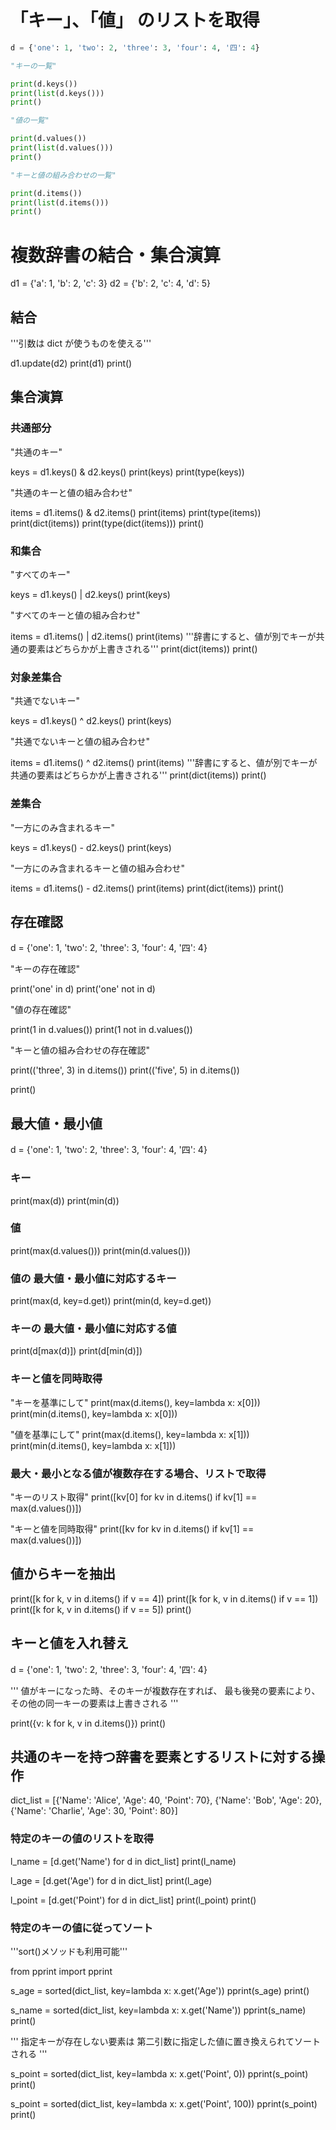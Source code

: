 # 「キー」、「値」 のリストを取得

```python
d = {'one': 1, 'two': 2, 'three': 3, 'four': 4, '四': 4}

"キーの一覧"

print(d.keys())
print(list(d.keys()))
print()

"値の一覧"

print(d.values())
print(list(d.values()))
print()

"キーと値の組み合わせの一覧"

print(d.items())
print(list(d.items()))
print()
```

# 複数辞書の結合・集合演算

d1 = {'a': 1, 'b': 2, 'c': 3}
d2 = {'b': 2, 'c': 4, 'd': 5}

## 結合

'''引数は dict が使うものを使える'''

d1.update(d2)
print(d1)
print()

## 集合演算

### 共通部分

"共通のキー"

keys = d1.keys() & d2.keys()
print(keys)
print(type(keys))

"共通のキーと値の組み合わせ"

items = d1.items() & d2.items()
print(items)
print(type(items))
print(dict(items))
print(type(dict(items)))
print()

### 和集合

"すべてのキー"

keys = d1.keys() | d2.keys()
print(keys)

"すべてのキーと値の組み合わせ"

items = d1.items() | d2.items()
print(items)
'''辞書にすると、値が別でキーが共通の要素はどちらかが上書きされる'''
print(dict(items))
print()

### 対象差集合

"共通でないキー"

keys = d1.keys() ^ d2.keys()
print(keys)

"共通でないキーと値の組み合わせ"

items = d1.items() ^ d2.items()
print(items)
'''辞書にすると、値が別でキーが共通の要素はどちらかが上書きされる'''
print(dict(items))
print()

### 差集合

"一方にのみ含まれるキー"

keys = d1.keys() - d2.keys()
print(keys)

"一方にのみ含まれるキーと値の組み合わせ"

items = d1.items() - d2.items()
print(items)
print(dict(items))
print()

## 存在確認

d = {'one': 1, 'two': 2, 'three': 3, 'four': 4, '四': 4}

"キーの存在確認"

print('one' in d)
print('one' not in d)

"値の存在確認"

print(1 in d.values())
print(1 not in d.values())

"キーと値の組み合わせの存在確認"

print(('three', 3) in d.items())
print(('five', 5) in d.items())

print()

## 最大値・最小値

d = {'one': 1, 'two': 2, 'three': 3, 'four': 4, '四': 4}

### キー

print(max(d))
print(min(d))

### 値

print(max(d.values()))
print(min(d.values()))

### 値の 最大値・最小値に対応するキー

print(max(d, key=d.get))
print(min(d, key=d.get))

### キーの 最大値・最小値に対応する値

print(d[max(d)])
print(d[min(d)])

### キーと値を同時取得

"キーを基準にして"
print(max(d.items(), key=lambda x: x[0]))
print(min(d.items(), key=lambda x: x[0]))

"値を基準にして"
print(max(d.items(), key=lambda x: x[1]))
print(min(d.items(), key=lambda x: x[1]))

### 最大・最小となる値が複数存在する場合、リストで取得

"キーのリスト取得"
print([kv[0] for kv in d.items() if kv[1] == max(d.values())])

"キーと値を同時取得"
print([kv for kv in d.items() if kv[1] == max(d.values())])

## 値からキーを抽出

print([k for k, v in d.items() if v == 4])
print([k for k, v in d.items() if v == 1])
print([k for k, v in d.items() if v == 5])
print()

## キーと値を入れ替え

d = {'one': 1, 'two': 2, 'three': 3, 'four': 4, '四': 4}

'''
値がキーになった時、そのキーが複数存在すれば、
最も後発の要素により、その他の同一キーの要素は上書きされる
'''

print({v: k for k, v in d.items()})
print()

## 共通のキーを持つ辞書を要素とするリストに対する操作

dict_list = [{'Name': 'Alice', 'Age': 40, 'Point': 70},
             {'Name': 'Bob', 'Age': 20},
             {'Name': 'Charlie', 'Age': 30, 'Point': 80}]

### 特定のキーの値のリストを取得

l_name = [d.get('Name') for d in dict_list]
print(l_name)

l_age = [d.get('Age') for d in dict_list]
print(l_age)

l_point = [d.get('Point') for d in dict_list]
print(l_point)
print()

### 特定のキーの値に従ってソート

'''sort()メソッドも利用可能'''

from pprint import pprint

s_age = sorted(dict_list, key=lambda x: x.get('Age'))
pprint(s_age)
print()

s_name = sorted(dict_list, key=lambda x: x.get('Name'))
pprint(s_name)
print()

'''
指定キーが存在しない要素は
第二引数に指定した値に置き換えられてソートされる
'''

s_point = sorted(dict_list, key=lambda x: x.get('Point', 0))
pprint(s_point)
print()

s_point = sorted(dict_list, key=lambda x: x.get('Point', 100))
pprint(s_point)
print()
